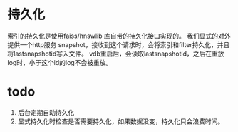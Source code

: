 # 持久化
索引的持久化是使用faiss/hnswlib 库自带的持久化接口实现的。
我们显式的对外提供一个http服务 snapshot，接收到这个请求时，会将索引和filter持久化，并且将lastsnapshotid写入文件。
vdb重启后，会读取lastsnapshotid，之后在重放log时，小于这个id的log不会被重放。


# todo
1. 后台定期自动持久化
2. 显式持久化时检查是否需要持久化，如果数据没变，持久化只会浪费时间。
